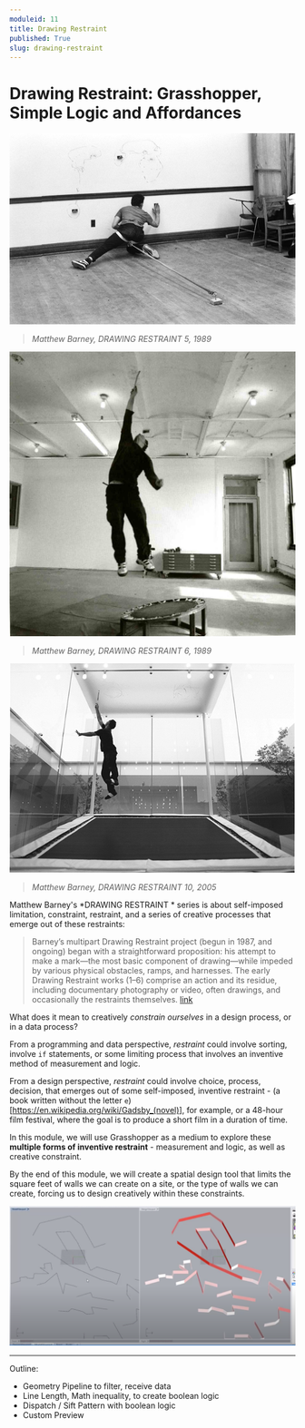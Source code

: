 ```yaml
---
moduleid: 11
title: Drawing Restraint
published: True
slug: drawing-restraint
---
```

# Drawing Restraint: Grasshopper, Simple Logic and Affordances

![drawing_restraint.jpg](images/drawing_restraint.jpg)

>*Matthew Barney, DRAWING RESTRAINT 5, 1989*

![drawing_restraint.jpg](images/drawing_restraint_2.jpg)

>*Matthew Barney, DRAWING RESTRAINT 6, 1989*

![drawing_restraint.jpg](images/drawing_restraint_10.jpg)

>*Matthew Barney, DRAWING RESTRAINT 10, 2005*



Matthew Barney's *DRAWING RESTRAINT * series is about self-imposed limitation, constraint, restraint, and a series of creative processes that emerge out of these restraints:

>Barney’s multipart Drawing Restraint project (begun in 1987, and ongoing) began with a straight­forward proposition: his attempt to make a mark—the most basic component of drawing—while impeded by various physical obstacles, ramps, and harnesses. The early Drawing Restraint works (1–6) comprise an action and its residue, including documentary photography or video, often drawings, and occasionally the restraints themselves. [link](https://www.moma.org/collection/works/81055)


What does it mean to creatively *constrain ourselves* in a design process, or in a data process? 

From a programming and data perspective, *restraint* could involve sorting, involve `if` statements, or some limiting process that involves an inventive method of measurement and logic. 

From a design perspective, *restraint* could involve choice, process, decision, that emerges out of some self-imposed, inventive restraint - (a book written without the letter `e`)[https://en.wikipedia.org/wiki/Gadsby_(novel)], for example, or a 48-hour film festival, where the goal is to produce a short film in a duration of time.

In this module, we will use Grasshopper as a medium to explore these **multiple forms of inventive restraint** - measurement and logic, as well as creative constraint. 

By the end of this module, we will create a spatial design tool that limits the square feet of walls we can create on a site, or the type of walls we can create, forcing us to design creatively within these constraints.

![wallmaker](images/wallmaker.png)

---

Outline:
- Geometry Pipeline to filter, receive data
- Line Length, Math inequality, to create boolean logic
- Dispatch / Sift Pattern with boolean logic 
- Custom Preview

